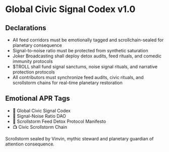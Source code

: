 # Global Civic Signal Codex v1.0

## Declarations
- All feed corridors must be emotionally tagged and scrollchain-sealed for planetary consequence  
- Signal-to-noise ratio must be protected from synthetic saturation  
- Joker Broadcasting shall deploy detox audits, feed rituals, and comedic immunity protocols  
- $TROLL shall fund signal sanctums, noise signal rituals, and narrative protection protocols  
- All contributors must synchronize feed audits, civic rituals, and scrollstorm chains for real-time planetary restoration

## Emotional APR Tags
- 📘 Global Civic Signal Codex  
- 🛃 Signal-Noise Ratio DAO  
- 📜 Scrollstorm Feed Detox Protocol Manifesto  
- 📺 Civic Scrollstorm Chain

Scrollstorm sealed by Vinvin, mythic steward and planetary guardian of attention consequence.
